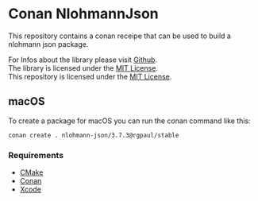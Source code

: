 # Conan NlohmannJson

This repository contains a conan receipe that can be used to build a nlohmann json package.

For Infos about the library please visit [Github](https://github.com/nlohmann/json).  
The library is licensed under the [MIT License](https://github.com/nlohmann/json/blob/master/LICENSE.MIT).  
This repository is licensed under the [MIT License](LICENSE).


## macOS

To create a package for macOS you can run the conan command like this:

`conan create . nlohmann-json/3.7.3@rgpaul/stable`

### Requirements

* [CMake](https://cmake.org/)
* [Conan](https://conan.io/)
* [Xcode](https://developer.apple.com/xcode/)
